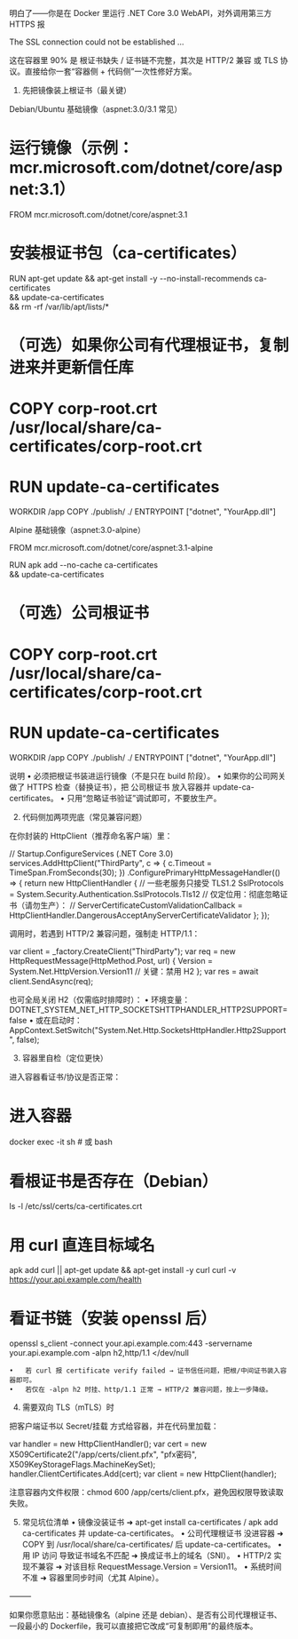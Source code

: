 明白了——你是在 Docker 里运行 .NET Core 3.0 WebAPI，对外调用第三方 HTTPS 报

The SSL connection could not be established …

这在容器里 90% 是 根证书缺失 / 证书链不完整，其次是 HTTP/2 兼容 或 TLS 协议。直接给你一套“容器侧 + 代码侧”一次性修好方案。

1) 先把镜像装上根证书（最关键）

Debian/Ubuntu 基础镜像（aspnet:3.0/3.1 常见）

# 运行镜像（示例：mcr.microsoft.com/dotnet/core/aspnet:3.1）
FROM mcr.microsoft.com/dotnet/core/aspnet:3.1

# 安装根证书包（ca-certificates）
RUN apt-get update && apt-get install -y --no-install-recommends ca-certificates \
 && update-ca-certificates \
 && rm -rf /var/lib/apt/lists/*

# （可选）如果你公司有代理根证书，复制进来并更新信任库
# COPY corp-root.crt /usr/local/share/ca-certificates/corp-root.crt
# RUN update-ca-certificates
WORKDIR /app
COPY ./publish/ ./
ENTRYPOINT ["dotnet", "YourApp.dll"]

Alpine 基础镜像（aspnet:3.0-alpine）

FROM mcr.microsoft.com/dotnet/core/aspnet:3.1-alpine

RUN apk add --no-cache ca-certificates \
 && update-ca-certificates

# （可选）公司根证书
# COPY corp-root.crt /usr/local/share/ca-certificates/corp-root.crt
# RUN update-ca-certificates

WORKDIR /app
COPY ./publish/ ./
ENTRYPOINT ["dotnet", "YourApp.dll"]

说明
	•	必须把根证书装进运行镜像（不是只在 build 阶段）。
	•	如果你的公司网关做了 HTTPS 检查（替换证书），把 公司根证书 放入容器并 update-ca-certificates。
	•	只用“忽略证书验证”调试即可，不要放生产。

2) 代码侧加两项兜底（常见兼容问题）

在你封装的 HttpClient（推荐命名客户端）里：

// Startup.ConfigureServices (.NET Core 3.0)
services.AddHttpClient("ThirdParty", c =>
{
    c.Timeout = TimeSpan.FromSeconds(30);
})
.ConfigurePrimaryHttpMessageHandler(() =>
{
    return new HttpClientHandler
    {
        // 一些老服务只接受 TLS1.2
        SslProtocols = System.Security.Authentication.SslProtocols.Tls12
        // 仅定位用：彻底忽略证书（请勿生产）：
        // ServerCertificateCustomValidationCallback = HttpClientHandler.DangerousAcceptAnyServerCertificateValidator
    };
});

调用时，若遇到 HTTP/2 兼容问题，强制走 HTTP/1.1：

var client = _factory.CreateClient("ThirdParty");
var req = new HttpRequestMessage(HttpMethod.Post, url)
{
    Version = System.Net.HttpVersion.Version11   // 关键：禁用 H2
};
var res = await client.SendAsync(req);

也可全局关闭 H2（仅需临时排障时）：
	•	环境变量：DOTNET_SYSTEM_NET_HTTP_SOCKETSHTTPHANDLER_HTTP2SUPPORT=false
	•	或在启动时：AppContext.SetSwitch("System.Net.Http.SocketsHttpHandler.Http2Support", false);

3) 容器里自检（定位更快）

进入容器看证书/协议是否正常：

# 进入容器
docker exec -it <container> sh   # 或 bash

# 看根证书是否存在（Debian）
ls -l /etc/ssl/certs/ca-certificates.crt

# 用 curl 直连目标域名
apk add curl || apt-get update && apt-get install -y curl
curl -v https://your.api.example.com/health

# 看证书链（安装 openssl 后）
openssl s_client -connect your.api.example.com:443 -servername your.api.example.com -alpn h2,http/1.1 </dev/null

	•	若 curl 报 certificate verify failed → 证书信任问题，把根/中间证书装入容器即可。
	•	若仅在 -alpn h2 时挂、http/1.1 正常 → HTTP/2 兼容问题，按上一步降级。

4) 需要双向 TLS（mTLS）时

把客户端证书以 Secret/挂载 方式给容器，并在代码里加载：

var handler = new HttpClientHandler();
var cert = new X509Certificate2("/app/certs/client.pfx", "pfx密码", X509KeyStorageFlags.MachineKeySet);
handler.ClientCertificates.Add(cert);
var client = new HttpClient(handler);

注意容器内文件权限：chmod 600 /app/certs/client.pfx，避免因权限导致读取失败。

5) 常见坑位清单
	•	镜像没装证书 ➜ apt-get install ca-certificates / apk add ca-certificates 并 update-ca-certificates。
	•	公司代理根证书 没进容器 ➜ COPY 到 /usr/local/share/ca-certificates/ 后 update-ca-certificates。
	•	用 IP 访问 导致证书域名不匹配 ➜ 换成证书上的域名（SNI）。
	•	HTTP/2 实现不兼容 ➜ 对该目标 RequestMessage.Version = Version11。
	•	系统时间不准 ➜ 容器里同步时间（尤其 Alpine）。

⸻

如果你愿意贴出：基础镜像名（alpine 还是 debian）、是否有公司代理根证书、一段最小的 Dockerfile，我可以直接把它改成“可复制即用”的最终版本。